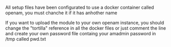 All setup files have been configurated to use a docker container called openam, you must chanche it if it has anhother name

If you want to upload the module to your own openam instance, you should change the "tortilla" reference in all the docker files or just comment the line
and create your own password file containg your amadmin password in /tmp called pwd.txt
